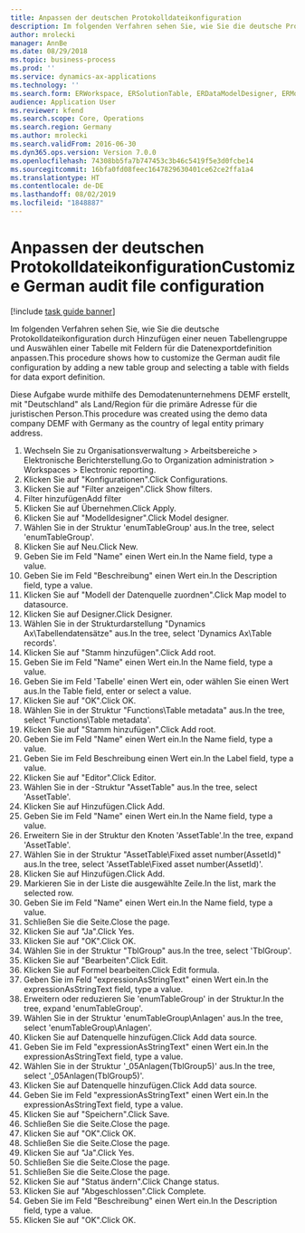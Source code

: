```yaml
---
title: Anpassen der deutschen Protokolldateikonfiguration
description: Im folgenden Verfahren sehen Sie, wie Sie die deutsche Protokolldateikonfiguration durch Hinzufügen einer neuen Tabellengruppe und Auswählen einer Tabelle mit Feldern für die Datenexportdefinition anpassen.
author: mrolecki
manager: AnnBe
ms.date: 08/29/2018
ms.topic: business-process
ms.prod: ''
ms.service: dynamics-ax-applications
ms.technology: ''
ms.search.form: ERWorkspace, ERSolutionTable, ERDataModelDesigner, ERModelMappingTable, ERModelMappingDesigner, ERTableNameLookup, ERModelGDPdUFunctionEditor,  ERExpressionDesignerFormula
audience: Application User
ms.reviewer: kfend
ms.search.scope: Core, Operations
ms.search.region: Germany
ms.author: mrolecki
ms.search.validFrom: 2016-06-30
ms.dyn365.ops.version: Version 7.0.0
ms.openlocfilehash: 74308bb5fa7b747453c3b46c5419f5e3d0fcbe14
ms.sourcegitcommit: 16bfa0fd08feec1647829630401ce62ce2ffa1a4
ms.translationtype: HT
ms.contentlocale: de-DE
ms.lasthandoff: 08/02/2019
ms.locfileid: "1848887"
---
```

# <a name="customize-german-audit-file-configuration"></a><span data-ttu-id="9d2e2-103">Anpassen der deutschen Protokolldateikonfiguration</span><span class="sxs-lookup"><span data-stu-id="9d2e2-103">Customize German audit file configuration</span></span>

[!include [task guide banner](../../includes/task-guide-banner.md)]

<span data-ttu-id="9d2e2-104">Im folgenden Verfahren sehen Sie, wie Sie die deutsche Protokolldateikonfiguration durch Hinzufügen einer neuen Tabellengruppe und Auswählen einer Tabelle mit Feldern für die Datenexportdefinition anpassen.</span><span class="sxs-lookup"><span data-stu-id="9d2e2-104">This procedure shows how to customize the German audit file configuration by adding a new table group and selecting a table with fields for data export definition.</span></span> 

<span data-ttu-id="9d2e2-105">Diese Aufgabe wurde mithilfe des Demodatenunternehmens DEMF erstellt, mit "Deutschland" als Land/Region für die primäre Adresse für die juristischen Person.</span><span class="sxs-lookup"><span data-stu-id="9d2e2-105">This procedure was created using the demo data company DEMF with Germany as the country of legal entity primary address.</span></span>

1. <span data-ttu-id="9d2e2-106">Wechseln Sie zu Organisationsverwaltung > Arbeitsbereiche > Elektronische Berichterstellung.</span><span class="sxs-lookup"><span data-stu-id="9d2e2-106">Go to Organization administration > Workspaces > Electronic reporting.</span></span>
2. <span data-ttu-id="9d2e2-107">Klicken Sie auf "Konfigurationen".</span><span class="sxs-lookup"><span data-stu-id="9d2e2-107">Click Configurations.</span></span>
3. <span data-ttu-id="9d2e2-108">Klicken Sie auf "Filter anzeigen".</span><span class="sxs-lookup"><span data-stu-id="9d2e2-108">Click Show filters.</span></span>
4. <span data-ttu-id="9d2e2-109">Filter hinzufügen</span><span class="sxs-lookup"><span data-stu-id="9d2e2-109">Add filter</span></span>
5. <span data-ttu-id="9d2e2-110">Klicken Sie auf Übernehmen.</span><span class="sxs-lookup"><span data-stu-id="9d2e2-110">Click Apply.</span></span>
6. <span data-ttu-id="9d2e2-111">Klicken Sie auf "Modelldesigner".</span><span class="sxs-lookup"><span data-stu-id="9d2e2-111">Click Model designer.</span></span>
7. <span data-ttu-id="9d2e2-112">Wählen Sie in der Struktur 'enumTableGroup' aus.</span><span class="sxs-lookup"><span data-stu-id="9d2e2-112">In the tree, select 'enumTableGroup'.</span></span>
8. <span data-ttu-id="9d2e2-113">Klicken Sie auf Neu.</span><span class="sxs-lookup"><span data-stu-id="9d2e2-113">Click New.</span></span>
9. <span data-ttu-id="9d2e2-114">Geben Sie im Feld "Name" einen Wert ein.</span><span class="sxs-lookup"><span data-stu-id="9d2e2-114">In the Name field, type a value.</span></span>
10. <span data-ttu-id="9d2e2-115">Geben Sie im Feld "Beschreibung" einen Wert ein.</span><span class="sxs-lookup"><span data-stu-id="9d2e2-115">In the Description field, type a value.</span></span>
11. <span data-ttu-id="9d2e2-116">Klicken Sie auf "Modell der Datenquelle zuordnen".</span><span class="sxs-lookup"><span data-stu-id="9d2e2-116">Click Map model to datasource.</span></span>
12. <span data-ttu-id="9d2e2-117">Klicken Sie auf Designer.</span><span class="sxs-lookup"><span data-stu-id="9d2e2-117">Click Designer.</span></span>
13. <span data-ttu-id="9d2e2-118">Wählen Sie in der Strukturdarstellung "Dynamics Ax\Tabellendatensätze" aus.</span><span class="sxs-lookup"><span data-stu-id="9d2e2-118">In the tree, select 'Dynamics Ax\Table records'.</span></span>
14. <span data-ttu-id="9d2e2-119">Klicken Sie auf "Stamm hinzufügen".</span><span class="sxs-lookup"><span data-stu-id="9d2e2-119">Click Add root.</span></span>
15. <span data-ttu-id="9d2e2-120">Geben Sie im Feld "Name" einen Wert ein.</span><span class="sxs-lookup"><span data-stu-id="9d2e2-120">In the Name field, type a value.</span></span>
16. <span data-ttu-id="9d2e2-121">Geben Sie im Feld 'Tabelle' einen Wert ein, oder wählen Sie einen Wert aus.</span><span class="sxs-lookup"><span data-stu-id="9d2e2-121">In the Table field, enter or select a value.</span></span>
17. <span data-ttu-id="9d2e2-122">Klicken Sie auf "OK".</span><span class="sxs-lookup"><span data-stu-id="9d2e2-122">Click OK.</span></span>
18. <span data-ttu-id="9d2e2-123">Wählen Sie in der Struktur "Functions\Table metadata" aus.</span><span class="sxs-lookup"><span data-stu-id="9d2e2-123">In the tree, select 'Functions\Table metadata'.</span></span>
19. <span data-ttu-id="9d2e2-124">Klicken Sie auf "Stamm hinzufügen".</span><span class="sxs-lookup"><span data-stu-id="9d2e2-124">Click Add root.</span></span>
20. <span data-ttu-id="9d2e2-125">Geben Sie im Feld "Name" einen Wert ein.</span><span class="sxs-lookup"><span data-stu-id="9d2e2-125">In the Name field, type a value.</span></span>
21. <span data-ttu-id="9d2e2-126">Geben Sie im Feld Beschreibung einen Wert ein.</span><span class="sxs-lookup"><span data-stu-id="9d2e2-126">In the Label field, type a value.</span></span>
22. <span data-ttu-id="9d2e2-127">Klicken Sie auf "Editor".</span><span class="sxs-lookup"><span data-stu-id="9d2e2-127">Click Editor.</span></span>
23. <span data-ttu-id="9d2e2-128">Wählen Sie in der -Struktur "AssetTable" aus.</span><span class="sxs-lookup"><span data-stu-id="9d2e2-128">In the tree, select 'AssetTable'.</span></span>
24. <span data-ttu-id="9d2e2-129">Klicken Sie auf Hinzufügen.</span><span class="sxs-lookup"><span data-stu-id="9d2e2-129">Click Add.</span></span>
25. <span data-ttu-id="9d2e2-130">Geben Sie im Feld "Name" einen Wert ein.</span><span class="sxs-lookup"><span data-stu-id="9d2e2-130">In the Name field, type a value.</span></span>
26. <span data-ttu-id="9d2e2-131">Erweitern Sie in der Struktur den Knoten 'AssetTable'.</span><span class="sxs-lookup"><span data-stu-id="9d2e2-131">In the tree, expand 'AssetTable'.</span></span>
27. <span data-ttu-id="9d2e2-132">Wählen Sie in der Struktur "AssetTable\Fixed asset number(AssetId)" aus.</span><span class="sxs-lookup"><span data-stu-id="9d2e2-132">In the tree, select 'AssetTable\Fixed asset number(AssetId)'.</span></span>
28. <span data-ttu-id="9d2e2-133">Klicken Sie auf Hinzufügen.</span><span class="sxs-lookup"><span data-stu-id="9d2e2-133">Click Add.</span></span>
29. <span data-ttu-id="9d2e2-134">Markieren Sie in der Liste die ausgewählte Zeile.</span><span class="sxs-lookup"><span data-stu-id="9d2e2-134">In the list, mark the selected row.</span></span>
30. <span data-ttu-id="9d2e2-135">Geben Sie im Feld "Name" einen Wert ein.</span><span class="sxs-lookup"><span data-stu-id="9d2e2-135">In the Name field, type a value.</span></span>
31. <span data-ttu-id="9d2e2-136">Schließen Sie die Seite.</span><span class="sxs-lookup"><span data-stu-id="9d2e2-136">Close the page.</span></span>
32. <span data-ttu-id="9d2e2-137">Klicken Sie auf "Ja".</span><span class="sxs-lookup"><span data-stu-id="9d2e2-137">Click Yes.</span></span>
33. <span data-ttu-id="9d2e2-138">Klicken Sie auf "OK".</span><span class="sxs-lookup"><span data-stu-id="9d2e2-138">Click OK.</span></span>
34. <span data-ttu-id="9d2e2-139">Wählen Sie in der Struktur "TblGroup" aus.</span><span class="sxs-lookup"><span data-stu-id="9d2e2-139">In the tree, select 'TblGroup'.</span></span>
35. <span data-ttu-id="9d2e2-140">Klicken Sie auf "Bearbeiten".</span><span class="sxs-lookup"><span data-stu-id="9d2e2-140">Click Edit.</span></span>
36. <span data-ttu-id="9d2e2-141">Klicken Sie auf Formel bearbeiten.</span><span class="sxs-lookup"><span data-stu-id="9d2e2-141">Click Edit formula.</span></span>
37. <span data-ttu-id="9d2e2-142">Geben Sie im Feld "expressionAsStringText" einen Wert ein.</span><span class="sxs-lookup"><span data-stu-id="9d2e2-142">In the expressionAsStringText field, type a value.</span></span>
38. <span data-ttu-id="9d2e2-143">Erweitern oder reduzieren Sie 'enumTableGroup' in der Struktur.</span><span class="sxs-lookup"><span data-stu-id="9d2e2-143">In the tree, expand 'enumTableGroup'.</span></span>
39. <span data-ttu-id="9d2e2-144">Wählen Sie in der Struktur 'enumTableGroup\Anlagen' aus.</span><span class="sxs-lookup"><span data-stu-id="9d2e2-144">In the tree, select 'enumTableGroup\Anlagen'.</span></span>
40. <span data-ttu-id="9d2e2-145">Klicken Sie auf Datenquelle hinzufügen.</span><span class="sxs-lookup"><span data-stu-id="9d2e2-145">Click Add data source.</span></span>
41. <span data-ttu-id="9d2e2-146">Geben Sie im Feld "expressionAsStringText" einen Wert ein.</span><span class="sxs-lookup"><span data-stu-id="9d2e2-146">In the expressionAsStringText field, type a value.</span></span>
42. <span data-ttu-id="9d2e2-147">Wählen Sie in der Struktur '_05Anlagen(TblGroup5)' aus.</span><span class="sxs-lookup"><span data-stu-id="9d2e2-147">In the tree, select '_05Anlagen(TblGroup5)'.</span></span>
43. <span data-ttu-id="9d2e2-148">Klicken Sie auf Datenquelle hinzufügen.</span><span class="sxs-lookup"><span data-stu-id="9d2e2-148">Click Add data source.</span></span>
44. <span data-ttu-id="9d2e2-149">Geben Sie im Feld "expressionAsStringText" einen Wert ein.</span><span class="sxs-lookup"><span data-stu-id="9d2e2-149">In the expressionAsStringText field, type a value.</span></span>
45. <span data-ttu-id="9d2e2-150">Klicken Sie auf "Speichern".</span><span class="sxs-lookup"><span data-stu-id="9d2e2-150">Click Save.</span></span>
46. <span data-ttu-id="9d2e2-151">Schließen Sie die Seite.</span><span class="sxs-lookup"><span data-stu-id="9d2e2-151">Close the page.</span></span>
47. <span data-ttu-id="9d2e2-152">Klicken Sie auf "OK".</span><span class="sxs-lookup"><span data-stu-id="9d2e2-152">Click OK.</span></span>
48. <span data-ttu-id="9d2e2-153">Schließen Sie die Seite.</span><span class="sxs-lookup"><span data-stu-id="9d2e2-153">Close the page.</span></span>
49. <span data-ttu-id="9d2e2-154">Klicken Sie auf "Ja".</span><span class="sxs-lookup"><span data-stu-id="9d2e2-154">Click Yes.</span></span>
50. <span data-ttu-id="9d2e2-155">Schließen Sie die Seite.</span><span class="sxs-lookup"><span data-stu-id="9d2e2-155">Close the page.</span></span>
51. <span data-ttu-id="9d2e2-156">Schließen Sie die Seite.</span><span class="sxs-lookup"><span data-stu-id="9d2e2-156">Close the page.</span></span>
52. <span data-ttu-id="9d2e2-157">Klicken Sie auf "Status ändern".</span><span class="sxs-lookup"><span data-stu-id="9d2e2-157">Click Change status.</span></span>
53. <span data-ttu-id="9d2e2-158">Klicken Sie auf "Abgeschlossen".</span><span class="sxs-lookup"><span data-stu-id="9d2e2-158">Click Complete.</span></span>
54. <span data-ttu-id="9d2e2-159">Geben Sie im Feld "Beschreibung" einen Wert ein.</span><span class="sxs-lookup"><span data-stu-id="9d2e2-159">In the Description field, type a value.</span></span>
55. <span data-ttu-id="9d2e2-160">Klicken Sie auf "OK".</span><span class="sxs-lookup"><span data-stu-id="9d2e2-160">Click OK.</span></span>

